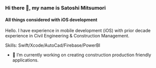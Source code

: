 ### Hi there 👋, my name is Satoshi Mitsumori
#### All things considered with iOS development



Hello. I have experience in mobile development (iOS) with prior decade experience in Civil Engineering & Construction Management. 

Skills: Swift/Xcode/AutoCad/Firebase/PowerBI

- 🔭 I’m currently working on creating construction production friendly applications. 







